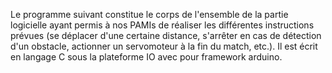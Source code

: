 Le programme suivant constitue le corps de l'ensemble de la partie logicielle ayant permis à nos PAMIs de réaliser les différentes instructions prévues (se déplacer d'une certaine distance, s'arrêter en cas de détection d'un obstacle, actionner un servomoteur à la fin du match, etc.).
Il est écrit en langage C sous la plateforme IO avec pour framework arduino.
